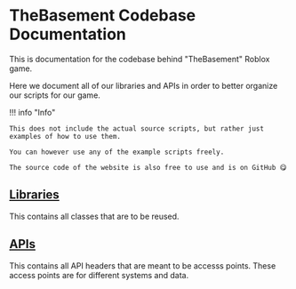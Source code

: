 # TheBasement Codebase Documentation

This is documentation for the codebase behind "TheBasement" Roblox game.

Here we document all of our libraries and APIs in order to better organize our scripts for our game.

!!! info "Info"

    This does not include the actual source scripts, but rather just examples of how to use them.

    You can however use any of the example scripts freely.

    The source code of the website is also free to use and is on GitHub 😋

## [Libraries](/TheBasement/libraries/)

This contains all classes that are to be reused.

## [APIs](/TheBasement/apis/)

This contains all API headers that are meant to be accesss points.
These access points are for different systems and data.
